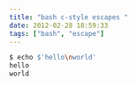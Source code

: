 ```yaml
---
title: "bash c-style escapes "
date: 2012-02-28 18:59:33
tags: ["bash", "escape"]
---
```


```bash
$ echo $'hello\nworld'
hello
world
```
